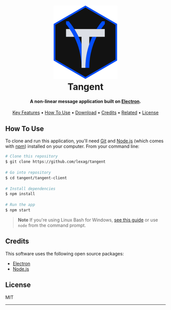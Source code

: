 
<h1 align="center">
  <br>
  <a href="https://github.com/lexag/tangent"><img src="https://raw.githubusercontent.com/lexag/tangent/master/icon.svg" alt="Tangent" width="200"></a>
  <br>
  Tangent
  <br>
</h1>

<h4 align="center">A non-linear message application built on <a href="http://electronjs.org" target="_blank">Electron</a>.</h4>


<p align="center">
  <a href="#key-features">Key Features</a> •
  <a href="#how-to-use">How To Use</a> •
  <a href="#download">Download</a> •
  <a href="#credits">Credits</a> •
  <a href="#related">Related</a> •
  <a href="#license">License</a>
</p>

## How To Use

To clone and run this application, you'll need [Git](https://git-scm.com) and [Node.js](https://nodejs.org/en/download/) (which comes with [npm](http://npmjs.com)) installed on your computer. From your command line:

```bash
# Clone this repository
$ git clone https://github.com/lexag/tangent

# Go into repository
$ cd tangent/tangent-client

# Install dependencies
$ npm install

# Run the app
$ npm start
```

> **Note**
> If you're using Linux Bash for Windows, [see this guide](https://www.howtogeek.com/261575/how-to-run-graphical-linux-desktop-applications-from-windows-10s-bash-shell/) or use `node` from the command prompt.


<!---
## Download
You can [download](about:blank) the latest installable version of Tangent for Windows.
--->

## Credits

This software uses the following open source packages:

- [Electron](http://electron.atom.io/)
- [Node.js](https://nodejs.org/)

## License

MIT

---

